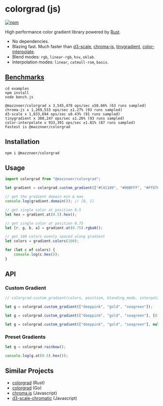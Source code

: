 # colorgrad (js)

[![npm](https://img.shields.io/npm/v/@mazznoer/colorgrad.svg)](https://www.npmjs.com/package/@mazznoer/colorgrad)

High performance color gradient library powered by [Rust](https://github.com/mazznoer/colorgrad-rs).

* No dependencies.
* Blazing fast. Much faster than [d3-scale](https://www.npmjs.com/package/d3-scale), [chroma-js](https://www.npmjs.com/package/chroma-js), [tinygradient](https://www.npmjs.com/package/tinygradient), [color-interpolate](https://www.npmjs.com/package/color-interpolate).
* Blend modes: `rgb`, `linear-rgb`, `hsv`, `oklab`.
* Interpolation modes: `linear`, `catmull-rom`, `basis`.

## [Benchmarks](https://github.com/mazznoer/colorgrad-js/tree/master/examples/bench.js)

```shell
cd examples
npm install
node bench.js
```

```
@mazznoer/colorgrad x 3,545,478 ops/sec ±58.66% (63 runs sampled)
chroma-js x 1,269,533 ops/sec ±1.27% (93 runs sampled)
d3-scale x 1,833,694 ops/sec ±0.43% (91 runs sampled)
tinygradient x 360,247 ops/sec ±1.26% (93 runs sampled)
color-interpolate x 933,391 ops/sec ±1.81% (87 runs sampled)
Fastest is @mazznoer/colorgrad
```

## Installation

```shell
npm i @mazznoer/colorgrad
```

## Usage

```js
import colorgrad from "@mazznoer/colorgrad";

let gradient = colorgrad.custom_gradient(["#C41189", "#00BFFF", "#FFD700"], null, "oklab", "linear");

// get the gradient domain min & max
console.log(gradient.domain()); // [0, 1]

// get single color at position 0.5
let hex = gradient.at(0.5).hex();

// get single color at position 0.75
let [r, g, b, a] = gradient.at(0.75).rgba8();

// get 100 colors evenly spaced along gradient
let colors = gradient.colors(100);

for (let c of colors) {
    console.log(c.hex());
}
```

## API

### Custom Gradient

```js
// colorgrad.custom_gradient(colors, position, blending_mode, interpolation_mode);

let g = colorgrad.custom_gradient(["deeppink", "gold", "seagreen"]);

let g = colorgrad.custom_gradient(["deeppink", "gold", "seagreen"], [0, 0.35, 1.0]);

let g = colorgrad.custom_gradient(["deeppink", "gold", "seagreen"], null, "oklab", "catmull-rom");
```

### Preset Gradients

```js
let g = colorgrad.rainbow();

console.log(g.at(0.5).hex());
```

## Similar Projects

* [colorgrad](https://github.com/mazznoer/colorgrad-rs) (Rust)
* [colorgrad](https://github.com/mazznoer/colorgrad) (Go)
* [chroma.js](https://gka.github.io/chroma.js/#color-scales) (Javascript)
* [d3-scale-chromatic](https://github.com/d3/d3-scale-chromatic/) (Javascript)

